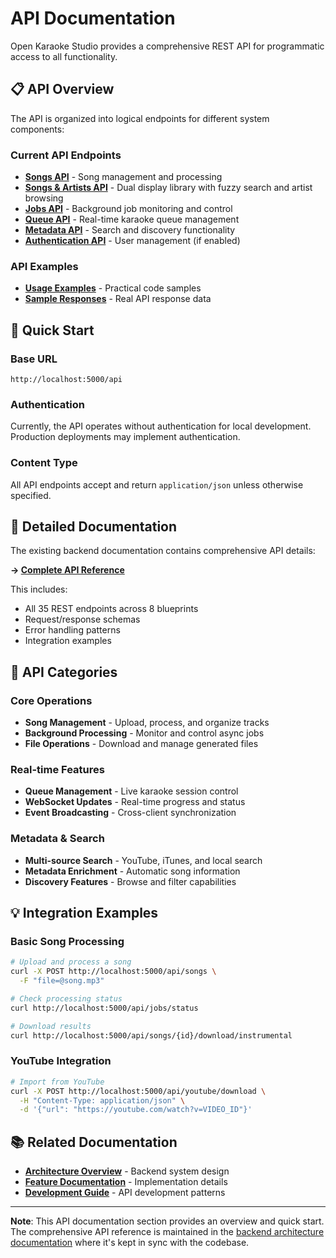 # API Documentation

Open Karaoke Studio provides a comprehensive REST API for programmatic access to all functionality.

## 📋 API Overview

The API is organized into logical endpoints for different system components:

### Current API Endpoints
- **[Songs API](songs.md)** - Song management and processing
- **[Songs & Artists API](songs-artists-endpoints.md)** - Dual display library with fuzzy search and artist browsing
- **[Jobs API](jobs.md)** - Background job monitoring and control
- **[Queue API](queue.md)** - Real-time karaoke queue management
- **[Metadata API](metadata.md)** - Search and discovery functionality
- **[Authentication API](authentication.md)** - User management (if enabled)

### API Examples
- **[Usage Examples](examples/README.md)** - Practical code samples
- **[Sample Responses](examples/sample-responses/)** - Real API response data

## 🚀 Quick Start

### Base URL
```
http://localhost:5000/api
```

### Authentication
Currently, the API operates without authentication for local development. Production deployments may implement authentication.

### Content Type
All API endpoints accept and return `application/json` unless otherwise specified.

## 📖 Detailed Documentation

The existing backend documentation contains comprehensive API details:

**→ [Complete API Reference](../architecture/backend/api/README.md)**

This includes:
- All 35 REST endpoints across 8 blueprints
- Request/response schemas
- Error handling patterns
- Integration examples

## 🔧 API Categories

### Core Operations
- **Song Management** - Upload, process, and organize tracks
- **Background Processing** - Monitor and control async jobs
- **File Operations** - Download and manage generated files

### Real-time Features  
- **Queue Management** - Live karaoke session control
- **WebSocket Updates** - Real-time progress and status
- **Event Broadcasting** - Cross-client synchronization

### Metadata & Search
- **Multi-source Search** - YouTube, iTunes, and local search
- **Metadata Enrichment** - Automatic song information
- **Discovery Features** - Browse and filter capabilities

## 💡 Integration Examples

### Basic Song Processing
```bash
# Upload and process a song
curl -X POST http://localhost:5000/api/songs \
  -F "file=@song.mp3"

# Check processing status  
curl http://localhost:5000/api/jobs/status

# Download results
curl http://localhost:5000/api/songs/{id}/download/instrumental
```

### YouTube Integration
```bash
# Import from YouTube
curl -X POST http://localhost:5000/api/youtube/download \
  -H "Content-Type: application/json" \
  -d '{"url": "https://youtube.com/watch?v=VIDEO_ID"}'
```

## 📚 Related Documentation

- **[Architecture Overview](../architecture/backend/README.md)** - Backend system design
- **[Feature Documentation](../features/README.md)** - Implementation details
- **[Development Guide](../development/guides/api-development.md)** - API development patterns

---

**Note**: This API documentation section provides an overview and quick start. The comprehensive API reference is maintained in the [backend architecture documentation](../architecture/backend/api/README.md) where it's kept in sync with the codebase.
